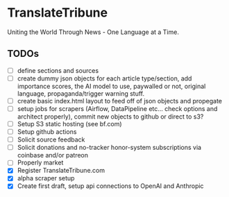 # TranslateTribune
Uniting the World Through News - One Language at a Time.

## TODOs
- [ ] define sections and sources
- [ ] create dummy json objects for each article type/section, add importance scores, the AI model to use, paywalled or not, original language, propaganda/trigger warning stuff.
- [ ] create basic index.html layout to feed off of json objects and propegate
- [ ] setup jobs for scrapers (Airflow, DataPipeline etc... check options and architect properly), commit new objects to github or direct to s3?
- [ ] Setup S3 static hosting (see bf.com)
- [ ] Setup github actions
- [ ] Solicit source feedback
- [ ] Solicit donations and no-tracker honor-system subscriptions via coinbase and/or patreon
- [ ] Properly market
- [x] Register TranslateTribune.com
- [x] alpha scraper setup 
- [x] Create first draft, setup api connections to OpenAI and Anthropic
